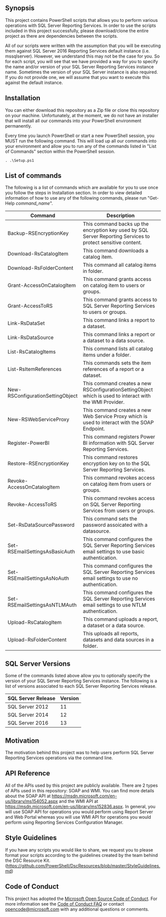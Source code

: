 ## Synopsis

This project contains PowerShell scripts that allows you to perform various operations with SQL Server Reporting Services. In order to use the scripts included in this project successfully, please download/clone the entire project as there are dependencies between the scripts. 

All of our scripts were written with the assumption that you will be executing them against SQL Server 2016 Reporting Services default instance (i.e. mssqlserver). However, we understand this may not be the case for you. So for each script, you will see that we have provided a way for you to specify the name and/or version of your SQL Server Reporting Services instance name. Sometimes the version of your SQL Server instance is also required. If you do not provide one, we will assume that you want to execute this against the default instance.    

## Installation

You can either download this repository as a Zip file or clone this repository on your machine. Unfortunately, at the moment, we do not have an installer that will install all our commands into your PowerShell environment permanently. 

Every time you launch PowerShell or start a new PowerShell session, you MUST run the following command. This will load up all our commands into your environment and allow you to run any of the commands listed in "List of Commands" section within the PowerShell session. 
    
    . .\Setup.ps1 

## List of commands

The following is a list of commands which are available for you to use once you follow the steps in Installation section. In order to view detailed information of how to use any of the following commands, please run "Get-Help *command_name*". 

|Command|Description|
|-------|-----------|
|Backup-RSEncryptionKey|This command backs up the encryption key used by SQL Server Reporting Services to protect sensitive content.|
|Download-RsCatalogItem|This command downloads a catalog item.|
|Download-RsFolderContent|This command all catalog items in folder.|
|Grant-AccessOnCatalogItem|This command grants access on catalog item to users or groups.|
|Grant-AccessToRS|This command grants access to SQL Server Reporting Services to users or groups.|
|Link-RsDataSet|This command links a report to  a dataset.|
|Link-RsDataSource|This command links a report or a dataset to a data source.|
|List-RsCatalogItems|This command lists all catalog items under a folder.|
|List-RsItemReferences|This commands sets the item references of a report or a dataset.|
|New-RSConfigurationSettingObject|This command creates a new RSConfigurationSettingObject which is used to interact with the WMI Provider.|
|New-RSWebServiceProxy|This command creates a new Web Service Proxy which is used to interact with the SOAP Endpoint.|
|Register-PowerBI|This command registers Power BI information with SQL Server Reporting Services.|
|Restore-RSEncryptionKey|This command restores encryption key on to the SQL Server Reporting Services.|
|Revoke-AccessOnCatalogItem|This command revokes access on catalog item from users or groups.|
|Revoke-AccessToRS|This command revokes access on SQL Server Reporting Services from users or groups.|
|Set-RsDataSourcePassword|This command sets the password assoicated with a datasource.|
|Set-RSEmailSettingsAsBasicAuth|This command configures the SQL Server Reporting Services email settings to use basic authentication.|
|Set-RSEmailSettingsAsNoAuth|This command configures the SQL Server Reporting Services email settings to use no authentication.|
|Set-RSEmailSettingsAsNTLMAuth|This command configures the SQL Server Reporting Services email settings to use NTLM authentication.|
|Upload-RsCatalogItem|This command uploads a report, a dataset or a data source.|
|Upload-RsFolderContent|This uploads all reports, datasets and data sources in a folder.|

## SQL Server Versions

Some of the commands listed above allow you to optionally specify the version of your SQL Server Reporting Services instance. The following is a list of versions associated to each SQL Server Reporting Services release.

|SQL Server Release|Version|
|------------------|-------|
|SQL Server 2012|11|
|SQL Server 2014|12|
|SQL Server 2016|13|

## Motivation

The motivation behind this project was to help users perform SQL Server Reporting Services operations via the command line. 

## API Reference

All of the APIs used by this project are publicly available. There are 2 types of APIs used in this repository: SOAP and WMI. You can find more details about the SOAP API at https://msdn.microsoft.com/en-us/library/ms154052.aspx and the WMI API at https://msdn.microsoft.com/en-us/library/ms152836.aspx. In general, you will use SOAP API for operations you would perform using Report Server and Web Portal whereas you will use WMI API for operations you would perform using Reporting Services Configuration Manager. 

## Style Guidelines

If you have any scripts you would like to share, we request you to please format your scripts according to the guidelines created by the team behind the DSC Resource Kit. (https://github.com/PowerShell/DscResources/blob/master/StyleGuidelines.md)

## Code of Conduct

This project has adopted the [Microsoft Open Source Code of Conduct](https://opensource.microsoft.com/codeofconduct/). For more information see the [Code of Conduct FAQ](https://opensource.microsoft.com/codeofconduct/faq/) or contact [opencode@microsoft.com](mailto:opencode@microsoft.com) with any additional questions or comments.
